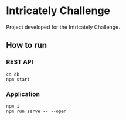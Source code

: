 # Intricately Challenge

Project developed for the Intricately Challenge.

## How to run

### REST API
```
cd db
npm start
```

### Application
```
npm i
npm run serve -- --open
```
